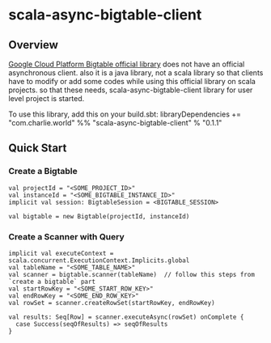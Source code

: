 # scala-async-bigtable-client

## Overview

[Google Cloud Platform Bigtable official library](https://github.com/GoogleCloudPlatform/cloud-bigtable-client) does not have an
official asynchronous client. also it is a java library, not a scala library so that clients have to modify or add some codes while
using this official library on scala projects. so that these needs, scala-async-bigtable-client library for user level project is 
started. 

To use this library, add this on your build.sbt:
libraryDependencies += "com.charlie.world" %% "scala-async-bigtable-client" % "0.1.1"

## Quick Start

### Create a Bigtable
```
val projectId = "<SOME_PROJECT_ID>"
val instanceId = "<SOME_BIGTABLE_INSTANCE_ID>"
implicit val session: BigtableSession = <BIGTABLE_SESSION>

val bigtable = new Bigtable(projectId, instanceId)
```

### Create a Scanner with Query
```
implicit val executeContext = scala.concurrent.ExecutionContext.Implicits.global
val tableName = "<SOME_TABLE_NAME>"
val scanner = bigtable.scanner(tableName)  // follow this steps from `create a bigtable` part
val startRowKey = "<SOME_START_ROW_KEY>"
val endRowKey = "<SOME_END_ROW_KEY>"
val rowSet = scanner.createRowSet(startRowKey, endRowKey)

val results: Seq[Row] = scanner.executeAsync(rowSet) onComplete {
  case Success(seqOfResults) => seqOfResults
}
```

